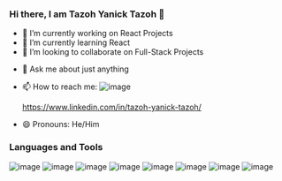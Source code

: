### Hi there, I am Tazoh Yanick Tazoh 👋

<!--
**t-yanick/t-yanick** is a ✨ _special_ ✨ repository because its `README.md` (this file) appears on your GitHub profile.

Here are some ideas to get you started:-->

- 🔭 I’m currently working on React Projects
- 🌱 I’m currently learning React
- 👯 I’m looking to collaborate on Full-Stack Projects
<!--- 🤔 I’m looking for help with -->
- 💬 Ask me about just anything
- 📫 How to reach me: 
   ![image](https://user-images.githubusercontent.com/62849872/115138093-629f8e00-a000-11eb-8dea-10c3dd57ad93.png)

   https://www.linkedin.com/in/tazoh-yanick-tazoh/
- 😄 Pronouns: He/Him

### Languages and Tools
![image](https://user-images.githubusercontent.com/62849872/115138011-e4db8280-9fff-11eb-9ffc-38d59a6ad006.png) ![image](https://user-images.githubusercontent.com/62849872/115138020-f755bc00-9fff-11eb-90b2-95dae1a54813.png) ![image](https://user-images.githubusercontent.com/62849872/115138026-03da1480-a000-11eb-906a-3e8e7780a0be.png) ![image](https://user-images.githubusercontent.com/62849872/115138042-13f1f400-a000-11eb-8b4b-16908c73c826.png) ![image](https://user-images.githubusercontent.com/62849872/115138047-20764c80-a000-11eb-834c-19390baf67ca.png) ![image](https://user-images.githubusercontent.com/62849872/115138067-3b48c100-a000-11eb-833e-29ea968999e4.png) ![image](https://user-images.githubusercontent.com/62849872/115138071-426fcf00-a000-11eb-978c-b57505322dca.png) ![image](https://user-images.githubusercontent.com/62849872/115138086-50255480-a000-11eb-8f5a-60926fe09b49.png)








